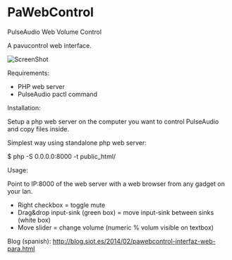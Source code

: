 PaWebControl
============

PulseAudio Web Volume Control

A pavucontrol web interface.

![ScreenShot](https://lh5.googleusercontent.com/---4u0K7RKJI/UvqIg4AuM4I/AAAAAAAAALs/vHvX5Jc0oHM/w540-h810-no/PaWebControl.png)

Requirements:

- PHP web server
- PulseAudio pactl command

Installation:

Setup a php web server on the computer you want to control PulseAudio and copy files inside.

Simplest way using standalone php web server:

  $ php -S 0.0.0.0:8000 -t public_html/

Usage:

Point to IP:8000 of the web server with a web browser from any gadget on your lan.

- Right checkbox = toggle mute
- Drag&drop input-sink (green box) = move input-sink between sinks (white box)
- Move slider = change volume (numeric % volum visible on textbox)

Blog (spanish): http://blog.siot.es/2014/02/pawebcontrol-interfaz-web-para.html
